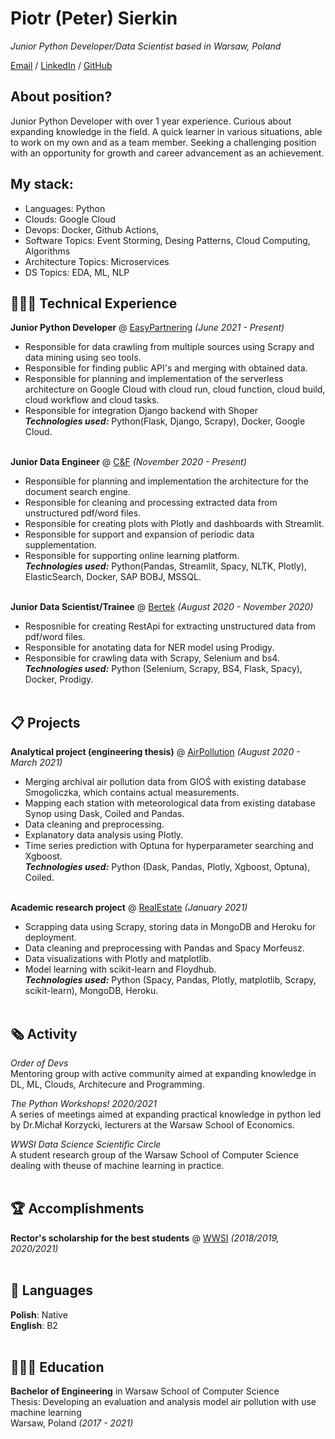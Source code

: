 # Piotr (Peter) Sierkin

_Junior Python Developer/Data Scientist based in Warsaw, Poland_ <br>

[Email](mailto:psierkin@gmail.com)  / [LinkedIn](https://www.linkedin.com/in/piotr-sierkin/) / [GitHub](https://github.com/Santhin/)


## About position?

Junior Python Developer with over 1 year experience. Curious about expanding knowledge in the field.
A quick learner in various situations, able to work on my own and as a team member. Seeking a challenging position with an opportunity for growth and career advancement as an achievement.
## My stack:
 - Languages: Python
 - Clouds: Google Cloud
 - Devops: Docker, Github  Actions,
 - Software Topics: Event Storming, Desing Patterns, Cloud Computing, Algorithms
 - Architecture Topics: Microservices
 - DS Topics: EDA, ML, NLP

## 👩🏼‍💻 Technical Experience
**Junior Python Developer** @ [EasyPartnering](https://easypartnering.pl/) _(June 2021 - Present)_ <br>
- Responsible for data crawling from multiple sources using Scrapy and data mining using seo tools.<br>
- Responsible for finding public API's and merging with obtained data.<br>
- Responsible for planning and implementation of the serverless architecture on Google Cloud with cloud run, cloud function, cloud build, cloud workflow and cloud tasks.<br>
- Responsible for integration Django backend with Shoper<br>
**_Technologies used:_** Python(Flask, Django, Scrapy), Docker, Google Cloud.
<br><br>

**Junior Data Engineer** @ [C&F](https://candf.com/) _(November 2020 - Present)_ <br>
- Responsible for planning and implementation the architecture for the document search engine.<br>
- Responsible for cleaning and processing extracted data from unstructured pdf/word files.<br>
- Responsible for creating plots with Plotly and dashboards with Streamlit.<br>
- Responsible for support and expansion of periodic data supplementation.<br>
- Responsible for supporting online learning platform.<br>
**_Technologies used:_** Python(Pandas, Streamlit, Spacy, NLTK, Plotly), ElasticSearch, Docker, SAP BOBJ, MSSQL.
<br><br>

**Junior Data Scientist/Trainee** @ [Bertek](https://www.bertek.eu/) _(August 2020 - November 2020)_ <br>
- Resposnible for creating RestApi for extracting unstructured data from pdf/word files.<br>
- Responsible for anotating data for NER model using Prodigy.<br>
- Responsible for crawling data with Scrapy, Selenium and bs4.<br>
**_Technologies used:_** Python (Selenium, Scrapy, BS4, Flask, Spacy), Docker, Prodigy.
<br><br>

## 📋 Projects

**Analytical project (engineering thesis)** @ [AirPollution](https://github.com/Santhin/air-pollution) _(August 2020 - March 2021)_ <br>
- Merging archival air pollution data from GIOŚ with existing database Smogoliczka, which contains actual measurements.<br>
- Mapping each station with meteorological data from existing database Synop using Dask, Coiled and Pandas.<br>
- Data cleaning and preprocessing.<br>
- Explanatory data analysis using Plotly.<br>
- Time series prediction with Optuna for hyperparameter searching and Xgboost.<br>
**_Technologies used:_** Python (Dask, Pandas, Plotly, Xgboost, Optuna), Coiled.
<br><br>

**Academic research project** @ [RealEstate](https://github.com/Santhin/real-estate) _(January 2021)_ <br>
- Scrapping data using Scrapy, storing data in MongoDB and Heroku for deployment.<br>
- Data cleaning and preprocessing with Pandas and Spacy Morfeusz.<br>
- Data visualizations with Plotly and matplotlib.<br>
- Model learning with scikit-learn and Floydhub.<br>
**_Technologies used:_** Python (Spacy, Pandas, Plotly, matplotlib, Scrapy, scikit-learn), MongoDB, Heroku.
<br><br>

## 🗞 Activity

_Order of Devs_<br>
Mentoring group with active community aimed at expanding knowledge in DL, ML, Clouds, Architecure and Programming.<br>

_The Python Workshops! 2020/2021_<br>
A series of meetings aimed at expanding practical knowledge in python led by Dr.Michał Korzycki, lecturers at the Warsaw School of Economics.<br>

_WWSI Data Science Scientific Circle_<br>
A student research group of the Warsaw School of Computer Science dealing with theuse of machine learning in practice.<br><br>
   
## 🏆 Accomplishments

**Rector's scholarship for the best students** @ [WWSI](https://wwsi.edu.pl/) _(2018/2019, 2020/2021)_<br><br>

## 💬 Languages

**Polish**: Native <br>
**English**: B2
<br><br>

## 👩🏼‍🎓 Education

**Bachelor of Engineering** in Warsaw School of Computer Science<br>
Thesis: Developing an evaluation and analysis model air pollution with use machine learning<br>
Warsaw, Poland _(2017 - 2021)_